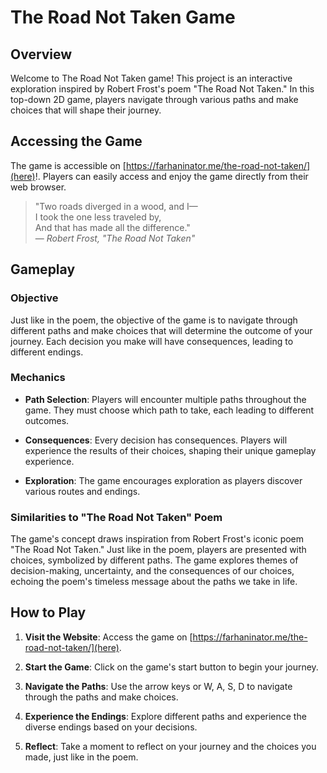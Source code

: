 # The Road Not Taken Game

## Overview

Welcome to The Road Not Taken game! This project is an interactive exploration inspired by Robert Frost's poem "The Road Not Taken." In this top-down 2D game, players navigate through various paths and make choices that will shape their journey.

## Accessing the Game

The game is accessible on [https://farhaninator.me/the-road-not-taken/](here)!. Players can easily access and enjoy the game directly from their web browser.

> "Two roads diverged in a wood, and I—  
> I took the one less traveled by,  
> And that has made all the difference."  
> — *Robert Frost, "The Road Not Taken"*

## Gameplay

### Objective

Just like in the poem, the objective of the game is to navigate through different paths and make choices that will determine the outcome of your journey. Each decision you make will have consequences, leading to different endings.

### Mechanics

- **Path Selection**: Players will encounter multiple paths throughout the game. They must choose which path to take, each leading to different outcomes.
  
- **Consequences**: Every decision has consequences. Players will experience the results of their choices, shaping their unique gameplay experience.

- **Exploration**: The game encourages exploration as players discover various routes and endings.

### Similarities to "The Road Not Taken" Poem

The game's concept draws inspiration from Robert Frost's iconic poem "The Road Not Taken." Just like in the poem, players are presented with choices, symbolized by different paths. The game explores themes of decision-making, uncertainty, and the consequences of our choices, echoing the poem's timeless message about the paths we take in life.

## How to Play

1. **Visit the Website**: Access the game on [https://farhaninator.me/the-road-not-taken/](here).
   
2. **Start the Game**: Click on the game's start button to begin your journey.

3. **Navigate the Paths**: Use the arrow keys or W, A, S, D to navigate through the paths and make choices.

4. **Experience the Endings**: Explore different paths and experience the diverse endings based on your decisions.

5. **Reflect**: Take a moment to reflect on your journey and the choices you made, just like in the poem.
